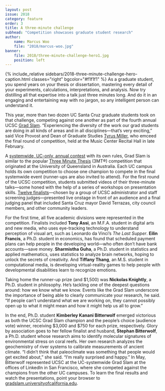 ```yaml
---
layout: post
issue: 2018
category: feature
order: 3
title: A three-minute challenge
subhead: "Competition showcases graduate student research"
author:
    name: Marcus Woo
    file: "2018/marcus-woo.jpg"
banner:
    file: 2018/three-minute-challenge-hero1.jpg
    position: left   
---
```

{% include_relative sidebars/2018-three-minute-challenge-hero-caption.html classes="right" bgcolor="#f1f1f1" %}
As a graduate student, you spend years on your thesis or dissertation, mastering every detail of your experiments, calculations, interpretations, and analysis. Now try distilling all that expertise into a talk just three minutes long. And do it in an engaging and entertaining way with no jargon, so any intelligent person can understand it.

This year, more than two dozen UC Santa Cruz graduate students took on that challenge, competing against one another as part of the fourth annual UCSC [Grad Slam](https://graddiv.ucsc.edu/events/grad-slam/index.html). “Experiencing the diversity of the work our grad students are doing in all kinds of areas and in all disciplines—that’s very exciting,” said Vice Provost and Dean of Graduate Studies [Tyrus Miller](https://humanities.ucsc.edu/about/singleton.php?&singleton=true&cruz_id=tyrus), who emceed the final round of competition, held at the Music Center Recital Hall in late February.

A [systemwide, UC-only, annual contest](https://gradslam.universityofcalifornia.edu/about/) with its own rules, Grad Slam is similar to the popular [Three Minute Thesis](https://threeminutethesis.uq.edu.au/) (3MT®) competition that originated at the University of Queensland in Australia. Each UC campus holds its own competition to choose one champion to compete in the final systemwide event (runner-ups are also invited to attend). For the first round of the UCSC competition, students submitted videos of their three-minute talks—some honed with the help of a series of workshops on presentation skills. [Twelve finalists](https://graddiv.ucsc.edu/events/grad-slam/index.html)—chosen by a group of UCSC administrator and staff screening judges—presented live onstage in front of an audience and a final judging panel that included Santa Cruz mayor David Terrazas, city council members, and other community leaders.

For the first time, all five academic divisions were represented in the competition. Finalists included **Tony Assi**, an M.F.A. student in digital arts and new media, who uses eye-tracking technology to understand perception of visual art, such as Leonardo da Vinci’s *The Last Supper*. **Eilin Francis**, a Ph.D. student in economics, has found that scheduled payment plans can help people in the developing world—who often don’t have bank accounts—save money. **Sharmistha Guha**, a Ph.D. student in statistics and applied mathematics, uses statistics to analyze brain networks, hoping to unlock the secrets of creativity. And **Tiffany Thang**, an M.S. student in computational media, is developing virtual-reality games to help people with developmental disabilities learn to recognize emotions.

Taking home the runner-up prize (and \$1,500) was **Nickolas Knightly**, a Ph.D. student in philosophy. He’s tackling one of the deepest questions around: how we know what we know. Events like the Grad Slam underscore the importance of being able to clearly communicate your research, he said. “If people can’t understand what we are working on, they cannot possibly open up to what it might mean and how it might help us all to grow.”

In the end, Ph.D. student **Kimberley Kanani Bitterwolf** emerged victorious as both the UCSC Grad Slam champion and the people’s choice (audience vote) winner, receiving \$3,000 and \$750 for each prize, respectively. Glory by association goes to her fellow finalist and husband, **Stephan Bitterwolf**, a Ph.D. student whose research aims to identify molecular signatures of environmental stress on coral reefs. Her own research analyzes the geochemistry of river systems to calibrate measurements of ancient climate. “I didn’t think that paleoclimate was something that people would get excited about,” she said. “I’m really surprised and happy.” In May, Bitterwolf represented UCSC at the UC-systemwide Grad Slam at the offices of LinkedIn in San Francisco, where she competed against the champions from the other UC campuses. To learn the final results and watch the presentations, point your browser to [gradslam.universityofcalifornia.edu](https://gradslam.universityofcalifornia.edu/).